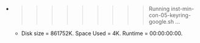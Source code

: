 * >>>>>>>>> Running inst-min-con-05-keyring-google.sh ...
  * Disk size = 861752K. Space Used = 4K. Runtime = 00:00:00:00.
